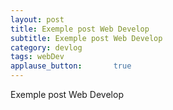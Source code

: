 ```yaml
---
layout: post
title: Exemple post Web Develop
subtitle: Exemple post Web Develop
category: devlog
tags: webDev
applause_button:       true
---
```


Exemple post Web Develop 
